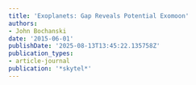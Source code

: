 ```yaml
---
title: 'Exoplanets: Gap Reveals Potential Exomoon'
authors:
- John Bochanski
date: '2015-06-01'
publishDate: '2025-08-13T13:45:22.135758Z'
publication_types:
- article-journal
publication: '*skytel*'
---
```

